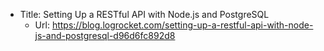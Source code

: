 - Title: Setting Up a RESTful API with Node.js and PostgreSQL
  - Url: https://blog.logrocket.com/setting-up-a-restful-api-with-node-js-and-postgresql-d96d6fc892d8
